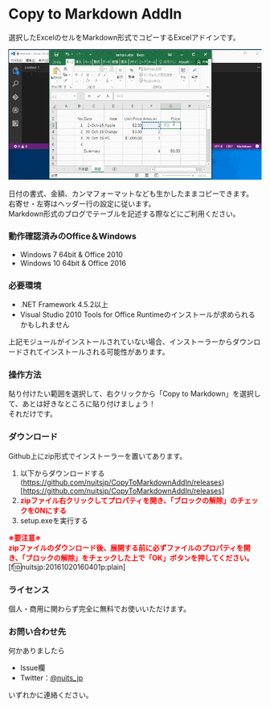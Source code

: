 # Copy to Markdown AddIn

選択したExcelのセルをMarkdown形式でコピーするExcelアドインです。  

![screenshot](docs/images/screenshot.gif)  

日付の書式、金額、カンマフォーマットなども生かしたままコピーできます。  
右寄せ・左寄はヘッダー行の設定に従います。  
Markdown形式のブログでテーブルを記述する際などにご利用ください。  

### 動作確認済みのOffice＆Windows  

* Windows 7 64bit & Office 2010  
* Windows 10 64bit & Office 2016

### 必要環境  

* .NET Framework 4.5.2以上  
* Visual Studio 2010 Tools for Office Runtimeのインストールが求められるかもしれません  
  
上記モジュールがインストールされていない場合、インストーラーからダウンロードされてインストールされる可能性があります。  


### 操作方法  

貼り付けたい範囲を選択して、右クリックから「Copy to Markdown」を選択して、あとは好きなところに貼り付けましょう！  
それだけです。  

### ダウンロード  

Github上にzip形式でインストーラーを置いてあります。  

1. 以下からダウンロードする  
(https://github.com/nuitsjp/CopyToMarkdownAddIn/releases)[https://github.com/nuitsjp/CopyToMarkdownAddIn/releases]
2. <span style="color: #ff0000"><b>zipファイル右クリックしてプロパティを開き、「ブロックの解除」のチェックをONにする</b></span>  
3. setup.exeを実行する  

<b><span style="color: #ff0000">※要注意※  
zipファイルのダウンロード後、展開する前に必ずファイルのプロパティを開き、「ブロックの解除」をチェックした上で「OK」ボタンを押してください。  
</span></b>
[f:id:nuitsjp:20161020160401p:plain]

### ライセンス  

個人・商用に関わらず完全に無料でお使いいただけます。  

### お問い合わせ先  

何かありましたら  

* Issue欄  
* Twitter：[@nuits_jp](https://twitter.com/nuits_jp)

いずれかに連絡ください。  
